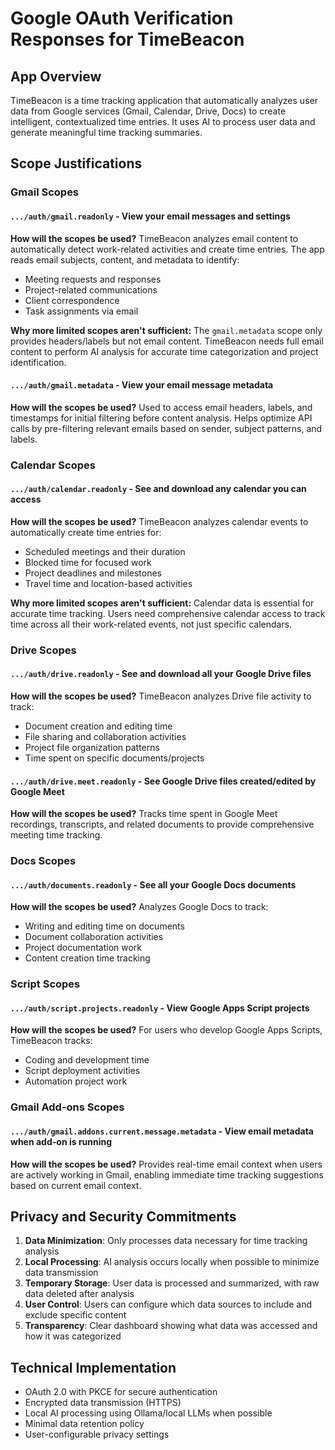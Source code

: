 # Google OAuth Verification Responses for TimeBeacon

## App Overview
TimeBeacon is a time tracking application that automatically analyzes user data from Google services (Gmail, Calendar, Drive, Docs) to create intelligent, contextualized time entries. It uses AI to process user data and generate meaningful time tracking summaries.

## Scope Justifications

### Gmail Scopes

#### `.../auth/gmail.readonly` - View your email messages and settings
**How will the scopes be used?**
TimeBeacon analyzes email content to automatically detect work-related activities and create time entries. The app reads email subjects, content, and metadata to identify:
- Meeting requests and responses
- Project-related communications 
- Client correspondence
- Task assignments via email

**Why more limited scopes aren't sufficient:**
The `gmail.metadata` scope only provides headers/labels but not email content. TimeBeacon needs full email content to perform AI analysis for accurate time categorization and project identification.

#### `.../auth/gmail.metadata` - View your email message metadata
**How will the scopes be used?**
Used to access email headers, labels, and timestamps for initial filtering before content analysis. Helps optimize API calls by pre-filtering relevant emails based on sender, subject patterns, and labels.

### Calendar Scopes

#### `.../auth/calendar.readonly` - See and download any calendar you can access
**How will the scopes be used?**
TimeBeacon analyzes calendar events to automatically create time entries for:
- Scheduled meetings and their duration
- Blocked time for focused work
- Project deadlines and milestones
- Travel time and location-based activities

**Why more limited scopes aren't sufficient:**
Calendar data is essential for accurate time tracking. Users need comprehensive calendar access to track time across all their work-related events, not just specific calendars.

### Drive Scopes

#### `.../auth/drive.readonly` - See and download all your Google Drive files
**How will the scopes be used?**
TimeBeacon analyzes Drive file activity to track:
- Document creation and editing time
- File sharing and collaboration activities
- Project file organization patterns
- Time spent on specific documents/projects

#### `.../auth/drive.meet.readonly` - See Google Drive files created/edited by Google Meet
**How will the scopes be used?**
Tracks time spent in Google Meet recordings, transcripts, and related documents to provide comprehensive meeting time tracking.

### Docs Scopes

#### `.../auth/documents.readonly` - See all your Google Docs documents
**How will the scopes be used?**
Analyzes Google Docs to track:
- Writing and editing time on documents
- Document collaboration activities
- Project documentation work
- Content creation time tracking

### Script Scopes

#### `.../auth/script.projects.readonly` - View Google Apps Script projects
**How will the scopes be used?**
For users who develop Google Apps Scripts, TimeBeacon tracks:
- Coding and development time
- Script deployment activities
- Automation project work

### Gmail Add-ons Scopes

#### `.../auth/gmail.addons.current.message.metadata` - View email metadata when add-on is running
**How will the scopes be used?**
Provides real-time email context when users are actively working in Gmail, enabling immediate time tracking suggestions based on current email context.

## Privacy and Security Commitments

1. **Data Minimization**: Only processes data necessary for time tracking analysis
2. **Local Processing**: AI analysis occurs locally when possible to minimize data transmission
3. **Temporary Storage**: User data is processed and summarized, with raw data deleted after analysis
4. **User Control**: Users can configure which data sources to include and exclude specific content
5. **Transparency**: Clear dashboard showing what data was accessed and how it was categorized

## Technical Implementation

- OAuth 2.0 with PKCE for secure authentication
- Encrypted data transmission (HTTPS)
- Local AI processing using Ollama/local LLMs when possible
- Minimal data retention policy
- User-configurable privacy settings